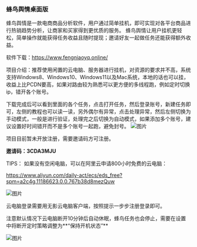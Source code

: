 ### 蜂鸟舆情桌面版

蜂鸟舆情是一款电商商品分析软件，用户通过简单挂机，即可实现对各平台商品进行热销趋势分析，让商家和买家得到更优质的服务。 蜂鸟舆情让用户挂机更轻松，简单操作就能获得任务收益且随时提现；邀请好友一起做任务还能获得额外收益。

软件下载：https://www.fengniaoyq.online/

项目介绍：推荐使用闲置的云电脑、服务器进行挂机，对资源的要求并不高，系统支持Windows8、Windows10、Windows11以及Mac系统，本地的话也可以挂，收益上比PCDN要高，如果对路由较为熟悉可以更方便的多线程跑，例如定时切换ip，错开各个账号。

下载完成后可以看到里面的各个任务，点击打开任务，然后登录账号，新建任务即可，左侧的教程也可以读一读，另外偶尔有异常，点击处理异常，然后左侧切换为手动模式，一般是进行验证，处理完之后切换为自动模式，如果添加多个账号，建议设置好时间错开而不是多个账号一起跑，避免封号​。
![图片](https://github.com/fengniaoyq/fengniaoyq/assets/79246539/dfee6379-7895-4cc6-b60b-ad5a34b83755)

项目目前暂未开放注册，需要邀请码方可注册。

**邀请码：3CDA3MJU**

TIPS：
如果没有空闲电脑，可以在阿里云申请800小时免费的云电脑：

https://www.aliyun.com/daily-act/ecs/eds_free?spm=a2c4g.11186623.0.0.767b38d8mezQuw

![图片](https://github.com/fengniaoyq/fengniaoyq/assets/79246539/a4727709-8f5a-4414-ae72-be5eb9501335)

云电脑登录需要用无影云电脑客户端，按照提示一步步注册登录即可。

注意默认情况下云电脑断开10分钟后自动休眠，蜂鸟任务也会停止，需要在设置中将断开定时策略调整为**“保持开机状态”**

![图片](https://github.com/fengniaoyq/fengniaoyq/assets/79246539/04ef8539-7778-4952-8454-79de352c663a)


<!--
**fengniaoyq/fengniaoyq** is a ✨ _special_ ✨ repository because its `README.md` (this file) appears on your GitHub profile.

Here are some ideas to get you started:

- 🔭 I’m currently working on ...
- 🌱 I’m currently learning ...
- 👯 I’m looking to collaborate on ...
- 🤔 I’m looking for help with ...
- 💬 Ask me about ...
- 📫 How to reach me: ...
- 😄 Pronouns: ...
- ⚡ Fun fact: ...
-->
